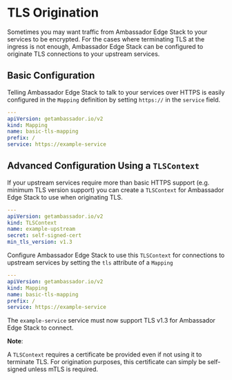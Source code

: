 # TLS Origination

Sometimes you may want traffic from Ambassador Edge Stack to your services to be encrypted. For the cases where terminating TLS at the ingress is not enough, Ambassador Edge Stack can be configured to originate TLS connections to your upstream services.

## Basic Configuration

Telling Ambassador Edge Stack to talk to your services over HTTPS is easily configured in the `Mapping` definition by setting `https://` in the `service` field.

```yaml
---
apiVersion: getambassador.io/v2
kind: Mapping
name: basic-tls-mapping
prefix: /
service: https://example-service
```

## Advanced Configuration Using a `TLSContext`

If your upstream services require more than basic HTTPS support (e.g. minimum TLS version support) you can create a `TLSContext` for Ambassador Edge Stack to use when originating TLS.

```yaml
---
apiVersion: getambassador.io/v2
kind: TLSContext
name: example-upstream
secret: self-signed-cert
min_tls_version: v1.3
```

Configure Ambassador Edge Stack to use this `TLSContext` for connections to upstream services by setting the `tls` attribute of a `Mapping`

```yaml
---
apiVersion: getambassador.io/v2
kind: Mapping
name: basic-tls-mapping
prefix: /
service: https://example-service
```

The `example-service` service must now support TLS v1.3 for Ambassador Edge Stack to connect.

**Note**: 

A `TLSContext` requires a certificate be provided even if not using it to terminate TLS. For origination purposes, this certificate can simply be self-signed unless mTLS is required.


